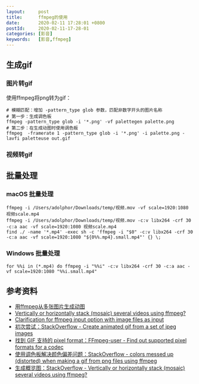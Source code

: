 ```yaml
---
layout:     post
title:      ffmpeg的使用
date:       2020-02-11 17:28:01 +0800
postId:     2020-02-11-17-28-01
categories: [影音]
keywords:   [影音,ffmpeg]
---
```


## 生成gif

### 图片转gif
使用ffmpeg将png转为gif：
```shell
# 模糊匹配：增加 -pattern_type glob 参数，匹配非数字开头的图片名称 
# 第一步：生成调色板
ffmpeg -pattern_type glob -i '*.png' -vf palettegen palette.png
# 第二步：在生成动图时使用调色板
ffmpeg  -framerate 1 -pattern_type glob -i '*.png' -i palette.png -lavfi paletteuse out.gif
```

### 视频转gif


## 批量处理

### macOS 批量处理
```
ffmpeg -i /Users/adolphor/Downloads/temp/视频.mov -vf scale=1920:1080 视频scale.mp4
ffmpeg -i /Users/adolphor/Downloads/temp/视频.mov -c:v libx264 -crf 30 -c:a aac -vf scale=1920:1080 视频scale.mp4
find ./ -name '*.mp4' -exec sh -c 'ffmpeg -i "$0" -c:v libx264 -crf 30 -c:a aac -vf scale=1920:1080 "${0%%.mp4}.small.mp4"' {} \;
```

### Windows 批量处理
```
for %%i in (*.mp4) do ffmpeg -i "%%i" -c:v libx264 -crf 30 -c:a aac -vf scale=1920:1080 "%%i.small.mp4"
```

## 参考资料

* [用ffmpeg从多张图片生成动图](https://blog.caomingjun.com/ffmpeg-images-to-gif/#install-npm)
* [Vertically or horizontally stack (mosaic) several videos using ffmpeg?](https://stackoverflow.com/questions/11552565/vertically-or-horizontally-stack-mosaic-several-videos-using-ffmpeg/33764934#33764934)
* [Clarification for ffmpeg input option with image files as input](https://superuser.com/questions/666860/clarification-for-ffmpeg-input-option-with-image-files-as-input)
* [初次尝试：StackOverflow - Create animated gif from a set of jpeg images](https://stackoverflow.com/questions/3688870/create-animated-gif-from-a-set-of-jpeg-images/29542944#29542944)
* [找到 GIF 支持的 pixel format：FFmpeg-user - Find out supported pixel formats for a codec](https://ffmpeg.org/pipermail/ffmpeg-user/2016-August/033261.html)
* [使用调色板解决颜色偏差问题：StackOverflow - colors messed up (distorted) when making a gif from png files using ffmpeg](https://stackoverflow.com/questions/58832085/colors-messed-up-distorted-when-making-a-gif-from-png-files-using-ffmpeg/58832086#58832086)
* [生成概览图：StackOverflow - Vertically or horizontally stack (mosaic) several videos using ffmpeg?](https://stackoverflow.com/questions/11552565/vertically-or-horizontally-stack-mosaic-several-videos-using-ffmpeg/33764934#33764934)
